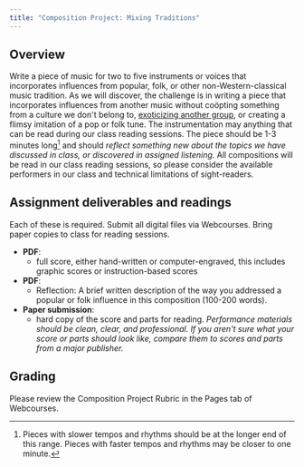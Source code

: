 ```yaml
---
title: "Composition Project: Mixing Traditions"
---
```


## Overview

Write a piece of music for two to five instruments or voices that incorporates influences from popular, folk, or other non-Western-classical music tradition. As we will discover, the challenge is in writing a piece that incorporates influences from another music without coöpting something from a culture we don't belong to, [exoticizing another group](https://dialmformusicology.com/2014/08/01/exoticism-and-racism-and-the-whole-damn-thing/), or creating a flimsy imitation of a pop or folk tune. The instrumentation may anything that can be read during our class reading sessions. The piece should be 1-3 minutes long[^length] and should *reflect something new about the topics we have discussed in class, or discovered in assigned listening.* All compositions will be read in our class reading sessions, so please consider the available performers in our class and technical limitations of sight-readers.

## Assignment deliverables and readings

Each of these is required. Submit all digital files via Webcourses. Bring paper copies to class for reading sessions.

* **PDF**:
    * full score, either hand-written or computer-engraved, this includes graphic scores or instruction-based scores
* **PDF**:
    * Reflection: A brief written description of the way you addressed a popular or folk influence in this composition (100-200 words).
* **Paper submission**:
    * hard copy of the score and parts for reading. *Performance materials should be clean, clear, and professional. If you aren't sure what your score or parts should look like, compare them to scores and parts from a major publisher.*

## Grading

Please review the Composition Project Rubric in the Pages tab of Webcourses.

[^length]: Pieces with slower tempos and rhythms should be at the longer end of this range. Pieces with faster tempos and rhythms may be closer to one minute.
